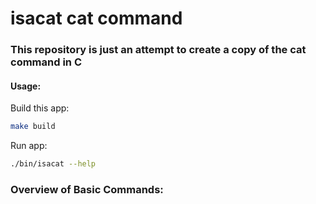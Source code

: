 # isacat cat command

### This repository is just an attempt to create a copy of the cat command in C
#### Usage:
Build this app:
```sh
make build
```

Run app:
```sh
./bin/isacat --help
```

### Overview of Basic Commands: